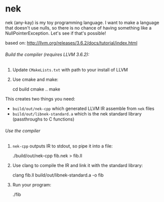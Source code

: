 nek
========

nek (any-kay) is my toy programming language. I want to make a language that doesn't use nulls, so there is no chance of having something like a NullPointerException. Let's see if that's possible!

based on: http://llvm.org/releases/3.6.2/docs/tutorial/index.html

###### Build the compiler (requires LLVM 3.6.2):

1) Update `CMakeLists.txt` with path to your install of LLVM
2) Use cmake and make:


    cd build
    cmake ..
    make

This creates two things you need:
* `build/out/nek-cpp` which generated LLVM IR assemble from `nek` files
* `build/out/libnek-standard.a` which is the nek standard library (passthroughs to C functions)

###### Use the compiler

1) `nek-cpp` outputs IR to stdout, so pipe it into a file:


    ./build/out/nek-cpp fib.nek > fib.ll


2) Use clang to compile the IR and link it with the standard library:


    clang fib.ll build/out/libnek-standard.a -o fib


3) Run your program:


    ./fib
